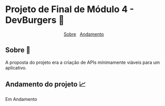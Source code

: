 # Projeto de Final de Módulo 4 - DevBurgers 🍔

<div id="inicio" align=center>
  <a href="#sobre">Sobre</a>&nbsp;&nbsp;
  <a href="#andamento">Andamento</a>&nbsp;&nbsp;
</div>

<h2 id="sobre">Sobre 🔎</h2>
  <p> A proposta do projeto era a criação de APIs mínimamente viáveis para um aplicativo. 
</p>


<h2 id="andamento">Andamento do projeto 📈</h2>

  <p> Em Andamento </p>

